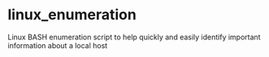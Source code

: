 linux_enumeration
=================

Linux BASH enumeration script to help quickly and easily identify important information about a local host
